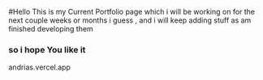 #Hello This is my Current Portfolio page which i will be working on for the next couple weeks or months i guess , and i will keep adding stuff as am finished developing them
### so i hope You like it

andrias.vercel.app
